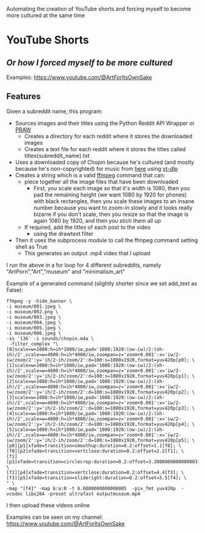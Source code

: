 Automating the creation of YouTube shorts and forcing myself to become more cultured at the same time

# YouTube Shorts
## _Or how I forced myself to be more cultured_

Examples: https://www.youtube.com/@ArtForItsOwnSake

## Features

Given a subreddit name, this program:
- Sources images and their titles using the Python Reddit API Wrapper or [PRAW](https://praw.readthedocs.io/en/stable/)
    - Creates a directory for each reddit where it stores the downloaded images
    - Creates a text file for each reddit where it stores the titles called titles{subreddit_name}.txt
- Uses a downloaded copy of Chopin because he's cultured (and mostly because he's non-copyrighted) for music from [here](https://www.youtube.com/watch?v=F5hhdLUuLB0) using [yt-dlp](https://github.com/yt-dlp/yt-dlp)
- Creates a string which is a valid  [ffmpeg](https://ffmpeg.org/) command that can:
    - piece together all the image files that have been downloaded
        - First, you scale each image so that it's width is 1080, then you pad the remaining height (we want 1080 by 1920 for phones) with black rectangles, then you scale these images to an insane number because you want to zoom-in slowly and it looks really bizarre if you don't scale, then you resize so that the image is again 1080 by 1920, and then you stich them all up
    - If required, add the titles of each post to the video
        - using the drawtext filter
- Then it uses the subprocess module to call the ffmpeg command setting shell as True
    - This generates an output .mp4 video that I upload

I run the above in a for loop for 4 different subreddits, namely "ArtPorn","Art","museum" and "minimalism_art"

Example of a generated command (slightly shorter since we set add_text as False):
```
ffmpeg -y -hide_banner \
-i museum/001.jpeg \
-i museum/002.png \
-i museum/003.jpeg \
-i museum/004.jpeg \
-i museum/005.jpeg \
-i museum/006.jpeg \
-ss '136' -i sounds/chopin.m4a \
 -filter_complex "\
[0]scale=w=1080:h=ih*1080/iw,pad='1080:1920:(ow-iw)/2:(oh-ih)/2',scale=w=4000:h=ih*4000/iw,zoompan=z='zoom+0.001':x='iw/2-iw/zoom/2':y='ih/2-ih/zoom/2':d=100:s=1080x1920,format=yuv420p[p0]; \
[1]scale=w=1080:h=ih*1080/iw,pad='1080:1920:(ow-iw)/2:(oh-ih)/2',scale=w=4000:h=ih*4000/iw,zoompan=z='zoom+0.001':x='iw/2-iw/zoom/2':y='ih/2-ih/zoom/2':d=100:s=1080x1920,format=yuv420p[p1]; \
[2]scale=w=1080:h=ih*1080/iw,pad='1080:1920:(ow-iw)/2:(oh-ih)/2',scale=w=4000:h=ih*4000/iw,zoompan=z='zoom+0.001':x='iw/2-iw/zoom/2':y='ih/2-ih/zoom/2':d=100:s=1080x1920,format=yuv420p[p2]; \
[3]scale=w=1080:h=ih*1080/iw,pad='1080:1920:(ow-iw)/2:(oh-ih)/2',scale=w=4000:h=ih*4000/iw,zoompan=z='zoom+0.001':x='iw/2-iw/zoom/2':y='ih/2-ih/zoom/2':d=100:s=1080x1920,format=yuv420p[p3]; \
[4]scale=w=1080:h=ih*1080/iw,pad='1080:1920:(ow-iw)/2:(oh-ih)/2',scale=w=4000:h=ih*4000/iw,zoompan=z='zoom+0.001':x='iw/2-iw/zoom/2':y='ih/2-ih/zoom/2':d=100:s=1080x1920,format=yuv420p[p4]; \
[5]scale=w=1080:h=ih*1080/iw,pad='1080:1920:(ow-iw)/2:(oh-ih)/2',scale=w=4000:h=ih*4000/iw,zoompan=z='zoom+0.001':x='iw/2-iw/zoom/2':y='ih/2-ih/zoom/2':d=100:s=1080x1920,format=yuv420p[p5]; \
[p0][p1]xfade=transition=smoothup:duration=0.2:offset=1.1[f0]; \
[f0][p2]xfade=transition=vertclose:duration=0.2:offset=2.2[f1]; \
[f1][p3]xfade=transition=circlecrop:duration=0.2:offset=3.3000000000000003[f2]; \
[f2][p4]xfade=transition=vertclose:duration=0.2:offset=4.4[f3]; \
[f3][p5]xfade=transition=slideright:duration=0.2:offset=5.5[f4]; \
" \
-map "[f4]" -map 6:a:0 -t 6.6000000000000005  -pix_fmt yuv420p  -vcodec libx264 -preset ultrafast outputmuseum.mp4
```

I then upload these videos online

Examples can be seen on my channel: https://www.youtube.com/@ArtForItsOwnSake
